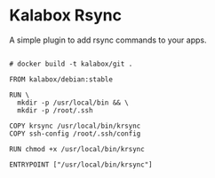 Kalabox Rsync
===================

A simple plugin to add rsync commands to your apps.

```

# docker build -t kalabox/git .

FROM kalabox/debian:stable

RUN \
  mkdir -p /usr/local/bin && \
  mkdir -p /root/.ssh

COPY krsync /usr/local/bin/krsync
COPY ssh-config /root/.ssh/config

RUN chmod +x /usr/local/bin/krsync

ENTRYPOINT ["/usr/local/bin/krsync"]


```
